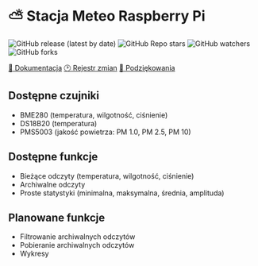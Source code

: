 # ⛅ Stacja Meteo Raspberry Pi

![GitHub release (latest by date)](https://img.shields.io/github/v/release/bartekl1/meteo?style=flat-square)
![GitHub Repo stars](https://img.shields.io/github/stars/bartekl1/meteo?style=flat-square)
![GitHub watchers](https://img.shields.io/github/watchers/bartekl1/meteo?style=flat-square)
![GitHub forks](https://img.shields.io/github/forks/bartekl1/meteo?style=flat-square)

[📖 Dokumentacja](https://github.com/bartekl1/meteo/wiki)
[🕑 Rejestr zmian](CHANGELOG_PL.md)
[🎁 Podziękowania](ACKNOWLEDGEMENTS_PL.md)

## Dostępne czujniki

- BME280 (temperatura, wilgotność, ciśnienie)
- DS18B20 (temperatura)
- PMS5003 (jakość powietrza: PM 1.0, PM 2.5, PM 10)

## Dostępne funkcje

- Bieżące odczyty (temperatura, wilgotność, ciśnienie)
- Archiwalne odczyty
- Proste statystyki (minimalna, maksymalna, średnia, amplituda)

## Planowane funkcje

- Filtrowanie archiwalnych odczytów
- Pobieranie archiwalnych odczytów
- Wykresy
